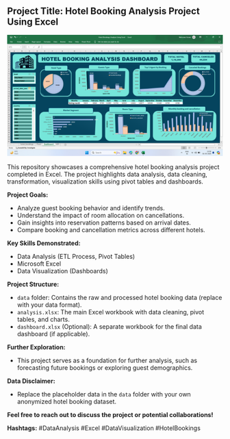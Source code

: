 ##  Project Title: Hotel Booking Analysis Project Using Excel

![Hotel Booking Analysis Project Using Excel.png](https://github.com/meabhaykr/Hotel-Bookings-Analysis-Using-Excel/blob/main/Image/Hotel%20Bookings%20Analysis%20Using%20Excel.png)

This repository showcases a comprehensive hotel booking analysis project completed in Excel. The project highlights data analysis, data cleaning, transformation, visualization skills using pivot tables and dashboards.

**Project Goals:**

* Analyze guest booking behavior and identify trends.
* Understand the impact of room allocation on cancellations.
* Gain insights into reservation patterns based on arrival dates.
* Compare booking and cancellation metrics across different hotels.

**Key Skills Demonstrated:**

* Data Analysis (ETL Process, Pivot Tables)
* Microsoft Excel
* Data Visualization (Dashboards)

**Project Structure:**

* `data` folder: Contains the raw and processed hotel booking data (replace with your data format).
* `analysis.xlsx`: The main Excel workbook with data cleaning, pivot tables, and charts.
* `dashboard.xlsx` (Optional): A separate workbook for the final data dashboard (if applicable).

**Further Exploration:**

* This project serves as a foundation for further analysis, such as forecasting future bookings or exploring guest demographics.

**Data Disclaimer:**

* Replace the placeholder data in the `data` folder with your own anonymized hotel booking dataset.

**Feel free to reach out to discuss the project or potential collaborations!**

**Hashtags:** #DataAnalysis #Excel #DataVisualization #HotelBookings
